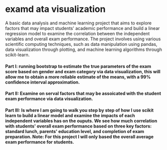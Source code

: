 # examd ata visualization
A basic data analysis and machine learning project that aims to explore factors that may impact students' academic performance and build a linear regression model to examine the correlation between the independent variables and overall exam performance. The project involves using various scientific computing techniques, such as data manipulation using pandas, data visualization through plotting, and machine learning algorithms through scikit-learn.

#### Part I: running bootstrap to estimate the true parameters of the exam score based on gender and exam category via data visualization, this will allow me to obtain a more reliable estimate of the means, with a 99% confidence interval approximation. 
#### Part II: Examine on serval factors that may be assoicated with the student exam performance via data visualization.
#### Part III: Is where I am going to walk you step by step of how I use scikit learn to build a linear model and examine the impacts of each independent variables has on the ouputs. We see how much correlation with students' overall exam performance based on three key factors: standard lunch, parents' education level, and completion of exam preparation. Note: For this project I will only based the overall average exam performance for students.
